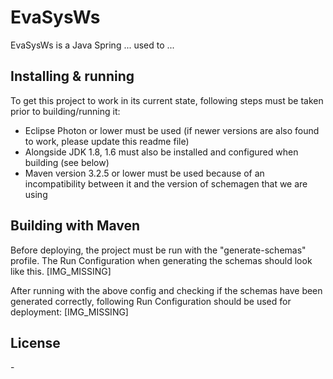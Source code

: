 # EvaSysWs

EvaSysWs is a Java Spring ... used to ...

## Installing & running

To get this project to work in its current state, following steps must be taken prior to building/running it:

- Eclipse Photon or lower must be used (if newer versions are also found to work, please update this readme file)
- Alongside JDK 1.8, 1.6 must also be installed and configured when building (see below)
- Maven version 3.2.5 or lower must be used because of an incompatibility between it and the version of schemagen that we are using


## Building with Maven

Before deploying, the project must be run with the "generate-schemas" profile.
The Run Configuration when generating the schemas should look like this.
[IMG_MISSING]

After running with the above config and checking if the schemas have been generated correctly, following Run Configuration should be used for deployment:
[IMG_MISSING]


## License
\-

